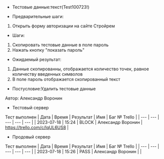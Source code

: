 * Тестовые данные:текст(Test100723!)


* Предварительные шаги:
1. Открыть форму авторизации на сайте Стройрем

* Шаги:
1. Скопировать тестовые данные в поле пароль
2. Нажать кнопку "показать пароль"

* Ожидаемый результат:
1. Данные скопированны, отображается количество точек, равное количеству введенных символов
2. В поле пароль отображается скопированный текст



* Постусловие:Удалить тестовые данные

Автор: Александр Воронин

* Тестовый сервер 

Тест выполнен
| Дата | Время | Результат | Имя | Баг № Trello |
| --- | --- | --- | --- | --- |
| 2023-07-18 | 15:24 | BLOCK | Александр Воронин | https://trello.com/c/IqUL6US8 | 

* Продовый сервер

Тест выполнен
| Дата | Время | Результат | Имя | Баг № Trello |
| --- | --- | --- | --- | --- |
| 2023-07-18 | 15:26 | PASS | Александр Воронин |  | 

